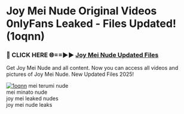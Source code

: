 # Joy Mei Nude Original Videos 0nlyFans Leaked - Files Updated! (1oqnn)

<h3>🔴 CLICK HERE 🌐==►► <a href="https://tinyurl.com/5h6xmrr3" rel="nofollow">Joy Mei Nude Updated Files</a></h3>

Get Joy Mei Nude and all content. Now you can access all videos and pictures of Joy Mei Nude. New Updated Files 2025!

[![1oqnn](https://i.imgur.com/KVD873Z.gif)](https://tinyurl.com/5h6xmrr3)
mei terumi nude<br>
mei minato nude<br>
joy mei leaked nudes<br>
joy mei nude leaks